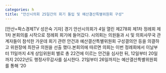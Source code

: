 ```yaml
---
categories: h
title: "안산시의회 25일간의 회기 돌입 및 예산결산특별위원회 구성"
---
```

[안산=팍스경제TV 성은숙 기자] 경기 안산시의회가 4일 열린 제278회 제1차 정례회 제1차 본회의를 시작으로 정례회 회기에 들어갔다. 시의회는 의원들과 시 및 의회사무국 관계자들이 참석한 가운데 회기 관련 안건과 예산결산특별위원회 구성결의안 등을 의결하고 위원장에 최찬규 의원을 선출 했다.본회의에 따르면 의회는 이번 정례회에서 이날부터 11일까지 4개 상임위원회 별로 총 22건에 이르는 안건을 심사한 뒤, 12일부터 20일까지 2022년도 행정사무감사를 실시한다. 21일부터 26일까지는 예산결산특별위원회를 통해 &lsquo;20